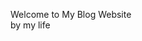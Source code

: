 Welcome to My Blog Website  
                                                                                                                                by my life      
